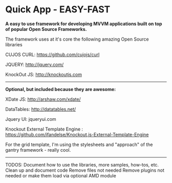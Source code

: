 Quick App - EASY-FAST
========

<b>A easy to use framework for developing MVVM applications built on top of popular Open Source Frameworks. </b>

The framework uses at it's core the following amazing Open Source libraries

CUJOS CURL:  https://github.com/cujojs/curl

JQUERY: 	 http://jquery.com/

KnockOut JS: http://knockoutjs.com
<hr>

<b>Optional, but included because they are awesome:</b>

XDate JS:   http://arshaw.com/xdate/

DataTables: http://datatables.net/

Jquery UI:  jqueryui.com

Knockout External Template Engine : https://github.com/ifandelse/Knockout.js-External-Template-Engine

For the grid template, I'm using the stylesheets and "approach" of the gantry framework - really cool.

<hr>
TODOS:
Document how to use the libraries, more samples, how-tos, etc.
Clean up and document code
Remove files not needed
Remove plugins not needed or make them load via optional AMD module
